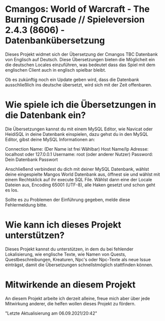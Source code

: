 Cmangos: World of Warcraft - The Burning Crusade // Spieleversion 2.4.3 (8606) - Datenbankübersetzung
=====================================================================================================

Dieses Projekt widmet sich der Übersetzung der Cmangos TBC Datenbank von Englisch
auf Deutsch.
Diese Übersetzungen bieten die Möglicheit ein die deutschen Locales einzuführen, 
was bedeutet dass das Spiel mit dem englischen Client auch in englisch spielbar bleibt.

Ob es zukünftig noch ein Update geben wird, dass die Datenbank ausschließlich ins deutsche
übersetzt, wird sich mit der Zeit offenbaren.



Wie spiele ich die Übersetzungen in die Datenbank ein?
======================================================

Die Übersetzungen kannst du mit einem MySQL Editor, wie Navicat oder HeidiSQL in deine
Datenbank einspielen, dazu gehst du in den MySQL Editor, gibst deine MySQL Informationen an:

Connection Name: (Der Name ist frei Wählbar)
Host Name/Ip Adresse: localhost oder 127.0.0.1
Username: root (oder anderer Nutzer)
Password: Dein Datenbank Passwort

Anschließend verbindest du dich mit deiner MySQL Datenbank, wählst deine eingespielte Mangos World Datenbank aus, öffnest sie und wählst mit einem Rechtsklick auf ihr execute SQL File.
Wählst dann eine der Locale Dateien aus, Encoding 65001 (UTF-8), alle Haken gesetzt und schon geht es los.

Sollte es zu Problemen der Einführung gegeben, melde diese Fehlermeldung bitte.


Wie kann ich dieses Projekt unterstützen?
==========================================

Dieses Projekt kannst du unterstützen, in dem du bei fehlender Lokalisierung, wie englische Texte,
wie Namen von Quests, Questbeschreibungen, Kreaturen, Npc's oder Npc-Texte als neue Issue einträgst,
damit die Übersetzungen schnellstmöglich stattfinden können.



Mitwirkende an diesem Projekt
=========================================

An diesem Projekt arbeite ich derzeit alleine, freue mich aber über jede Mitwirkung anderer, die helfen
wollen dieses Projekt zu fördern.



"Letzte Aktualisierung am 06.09.2021/20:42"
